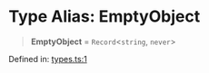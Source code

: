 # Type Alias: EmptyObject

> **EmptyObject** = `Record`\<`string`, `never`\>

Defined in: [types.ts:1](https://github.com/laruss/react-text-game/blob/76cea889a7a8b8f7da18a22748a455531ab7ac4b/packages/core/src/types.ts#L1)
